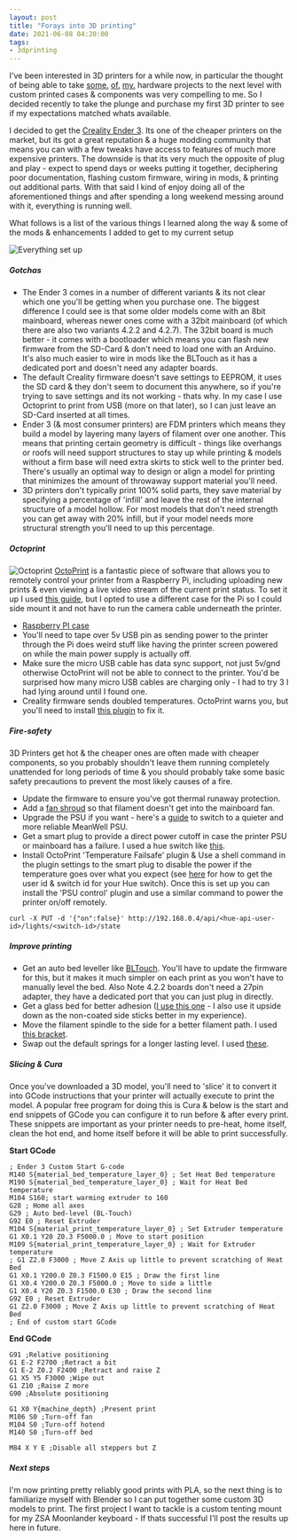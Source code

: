 ```yaml
---
layout: post
title: "Forays into 3D printing"
date: 2021-06-08 04:20:00
tags:
- 3dprinting
---
```


I've been interested in 3D printers for a while now, in particular the thought of being able to take [some.](https://github.com/mrsharpoblunto/it-gets-the-hose-again) [of.](https://github.com/mrsharpoblunto/lumiere) [my.](https://github.com/mrsharpoblunto/lightr) hardware projects to the next level with custom printed cases & components was very compelling to me. So I decided recently to take the plunge and purchase my first 3D printer to see if my expectations matched whats available.

I decided to get the [Creality Ender 3](https://www.amazon.com/Official-Creality-3D-Printer-Source/dp/B07D218NX3). Its one of the cheaper printers on the market, but its got a great reputation & a huge modding community that means you can with a few tweaks have access to features of much more expensive printers. The downside is that its very much the opposite of plug and play - expect to spend days or weeks putting it together, deciphering poor documentation, flashing custom firmware, wiring in mods, & printing out additional parts. With that said I kind of enjoy doing all of the aforementioned things and after spending a long weekend messing around with it, everything is running well. 

What follows is a list of the various things I learned along the way & some of the mods & enhancements I added to get to my current setup

![Everything set up](/assets/images/projects/ender3.jpg)

##### Gotchas
- The Ender 3 comes in a number of different variants & its not clear which one you'll be getting when you purchase one. The biggest difference I could see is that some older models come with an 8bit mainboard, whereas newer ones come with a 32bit mainboard (of which there are also two variants 4.2.2 and 4.2.7). The 32bit board is much better - it comes with a bootloader which means you can flash new firmware from the SD-Card & don't need to load one with an Arduino. It's also much easier to wire in mods like the BLTouch as it has a dedicated port and doesn't need any adapter boards.
- The default Creality firmware doesn't save settings to EEPROM, it uses the SD card & they don't seem to document this anywhere, so if you're trying to save settings and its not working - thats why. In my case I use Octoprint to print from USB (more on that later), so I can just leave an SD-Card inserted at all times.
- Ender 3 (& most consumer printers) are FDM printers which means they build a model by layering many layers of filament over one another. This means that printing certain geometry is difficult - things like overhangs or roofs will need support structures to stay up while printing & models without a firm base will need extra skirts to stick well to the printer bed. There's usually an optimal way to design or align a model for printing that minimizes the amount of throwaway support material you'll need.
- 3D printers don't typically print 100% solid parts, they save material by specifying a percentage of 'infill' and leave the rest of the internal structure of a model hollow. For most models that don't need strength you can get away with 20% infill, but if your model needs more structural strength you'll need to up this percentage.

##### Octoprint
![Octoprint](/assets/images/projects/octoprint.jpg)
[OctoPrint](https://octoprint.org/) is a fantastic piece of software that allows you to remotely control your printer from a Raspberry Pi, including uploading new prints & even viewing a live video stream of the current print status. To set it up I used [this guide](https://howchoo.com/g/ntg5yzg1odk/using-octoprint-with-the-creality-ender-3-3d-printer), but I opted to use a different case for the Pi so I could side mount it and not have to run the camera cable underneath the printer.
 - [Raspberry PI case](https://www.thingiverse.com/thing:3967425)
 - You'll need to tape over 5v USB pin as sending power to the printer through the Pi does weird stuff like having the printer screen powered on while the main power supply is actually off.
 - Make sure the micro USB cable has data sync support, not just 5v/gnd otherwise OctoPrint will not be able to connect to the printer. You'd be surprised how many micro USB cables are charging only - I had to try 3 I had lying around until I found one.
 - Creality firmware sends doubled temperatures. OctoPrint warns you, but you'll need to install [this plugin](https://community.octoprint.org/t/octoprint-doesnt-show-a-temperature-graph-for-my-creality-printer-with-stock-firmware/23901#double) to fix it.

##### Fire-safety
3D Printers get hot & the cheaper ones are often made with cheaper components, so you probably shouldn't leave them running completely unattended for long periods of time & you should probably take some basic safety precautions to prevent the most likely causes of a fire.
- Update the firmware to ensure you've got thermal runaway protection.
- Add a [fan shroud](https://www.thingiverse.com/thing:2935204) so that filament doesn't get into the mainboard fan.
- Upgrade the PSU if you want - here's a [guide](https://howchoo.com/ender3/ender-3-meanwell-psu-upgrade) to switch to a quieter and more reliable MeanWell PSU.
- Get a smart plug to provide a direct power cutoff in case the printer PSU or mainboard has a failure. I used a hue switch like [this](https://www.amazon.com/dp/B07XD578LD?psc=1&ref=ppx_yo2_dt_b_product_details).
- Install OctoPrint 'Temperature Failsafe' plugin & Use a shell command in the plugin settings to the smart plug to disable the power if the temperature goes over what you expect (see [here](https://developers.meethue.com/develop/get-started-2/) for how to get the user id & switch id for your Hue switch). Once this is set up you can install the 'PSU control' plugin and use a similar command to power the printer on/off remotely.
```
curl -X PUT -d '{"on":false}' http://192.168.0.4/api/<hue-api-user-id>/lights/<switch-id>/state
```

##### Improve printing
- Get an auto bed leveller like [BLTouch](https://www.amazon.com/dp/B08MD45N9H?psc=1&ref=ppx_yo2_dt_b_product_details). You'll have to update the firmware for this, but it makes it much simpler on each print as you won't have to manually level the bed. Also Note 4.2.2 boards don't need a 27pin adapter, they have a dedicated port that you can just plug in directly.
- Get a glass bed for better adhesion ([I use this one](https://www.amazon.com/dp/B07RD6D2ZQ?psc=1&ref=ppx_yo2_dt_b_product_details) - I also use it upside down as the non-coated side sticks better in my experience).
- Move the filament spindle to the side for a better filament path. I used [this bracket](https://www.thingiverse.com/thing:4849506).
- Swap out the default springs for a longer lasting level. I used [these](https://www.amazon.com/uxcell-Heated-Springs-Printer-Compression/dp/B07XCVSJHS).

##### Slicing & Cura
Once you've downloaded a 3D model, you'll need to 'slice' it to convert it into GCode instructions that your printer will actually execute to print the model. A popular free program for doing this is Cura & below is the start and end snippets of GCode you can configure it to run before & after every print. These snippets are important as your printer needs to pre-heat, home itself, clean the hot end, and home itself before it will be able to print successfully.


**Start GCode**
```
; Ender 3 Custom Start G-code
M140 S{material_bed_temperature_layer_0} ; Set Heat Bed temperature
M190 S{material_bed_temperature_layer_0} ; Wait for Heat Bed temperature
M104 S160; start warming extruder to 160
G28 ; Home all axes
G29 ; Auto bed-level (BL-Touch)
G92 E0 ; Reset Extruder
M104 S{material_print_temperature_layer_0} ; Set Extruder temperature
G1 X0.1 Y20 Z0.3 F5000.0 ; Move to start position
M109 S{material_print_temperature_layer_0} ; Wait for Extruder temperature
; G1 Z2.0 F3000 ; Move Z Axis up little to prevent scratching of Heat Bed
G1 X0.1 Y200.0 Z0.3 F1500.0 E15 ; Draw the first line
G1 X0.4 Y200.0 Z0.3 F5000.0 ; Move to side a little
G1 X0.4 Y20 Z0.3 F1500.0 E30 ; Draw the second line
G92 E0 ; Reset Extruder
G1 Z2.0 F3000 ; Move Z Axis up little to prevent scratching of Heat Bed
; End of custom start GCode
```

**End GCode**
```
G91 ;Relative positioning
G1 E-2 F2700 ;Retract a bit
G1 E-2 Z0.2 F2400 ;Retract and raise Z
G1 X5 Y5 F3000 ;Wipe out
G1 Z10 ;Raise Z more
G90 ;Absolute positioning

G1 X0 Y{machine_depth} ;Present print
M106 S0 ;Turn-off fan
M104 S0 ;Turn-off hotend
M140 S0 ;Turn-off bed

M84 X Y E ;Disable all steppers but Z
```

##### Next steps
I'm now printing pretty reliably good prints with PLA, so the next thing is to familiarize myself with Blender so I can put together some custom 3D models to print. The first project I want to tackle is a custom tenting mount for my ZSA Moonlander keyboard - If thats successful I'll post the results up here in future.


